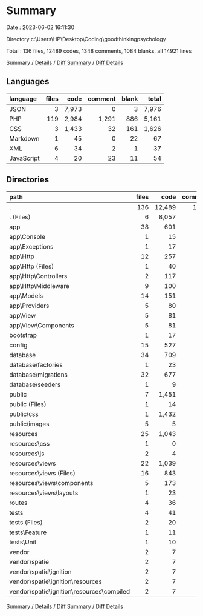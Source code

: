 # Summary

Date : 2023-06-02 16:11:30

Directory c:\\Users\\HP\\Desktop\\Coding\\goodthinkingpsychology

Total : 136 files,  12489 codes, 1348 comments, 1084 blanks, all 14921 lines

Summary / [Details](details.md) / [Diff Summary](diff.md) / [Diff Details](diff-details.md)

## Languages
| language | files | code | comment | blank | total |
| :--- | ---: | ---: | ---: | ---: | ---: |
| JSON | 3 | 7,973 | 0 | 3 | 7,976 |
| PHP | 119 | 2,984 | 1,291 | 886 | 5,161 |
| CSS | 3 | 1,433 | 32 | 161 | 1,626 |
| Markdown | 1 | 45 | 0 | 22 | 67 |
| XML | 6 | 34 | 2 | 1 | 37 |
| JavaScript | 4 | 20 | 23 | 11 | 54 |

## Directories
| path | files | code | comment | blank | total |
| :--- | ---: | ---: | ---: | ---: | ---: |
| . | 136 | 12,489 | 1,348 | 1,084 | 14,921 |
| . (Files) | 6 | 8,057 | 2 | 28 | 8,087 |
| app | 38 | 601 | 188 | 218 | 1,007 |
| app\\Console | 1 | 15 | 7 | 6 | 28 |
| app\\Exceptions | 1 | 17 | 9 | 5 | 31 |
| app\\Http | 12 | 257 | 78 | 92 | 427 |
| app\\Http (Files) | 1 | 40 | 21 | 7 | 68 |
| app\\Http\\Controllers | 2 | 117 | 0 | 46 | 163 |
| app\\Http\\Middleware | 9 | 100 | 57 | 39 | 196 |
| app\\Models | 14 | 151 | 16 | 62 | 229 |
| app\\Providers | 5 | 80 | 44 | 28 | 152 |
| app\\View | 5 | 81 | 34 | 25 | 140 |
| app\\View\\Components | 5 | 81 | 34 | 25 | 140 |
| bootstrap | 1 | 17 | 30 | 9 | 56 |
| config | 15 | 527 | 750 | 238 | 1,515 |
| database | 34 | 709 | 212 | 141 | 1,062 |
| database\\factories | 1 | 23 | 11 | 5 | 39 |
| database\\migrations | 32 | 677 | 192 | 131 | 1,000 |
| database\\seeders | 1 | 9 | 9 | 5 | 23 |
| public | 7 | 1,451 | 60 | 172 | 1,683 |
| public (Files) | 1 | 14 | 30 | 12 | 56 |
| public\\css | 1 | 1,432 | 30 | 160 | 1,622 |
| public\\images | 5 | 5 | 0 | 0 | 5 |
| resources | 25 | 1,043 | 54 | 242 | 1,339 |
| resources\\css | 1 | 0 | 0 | 1 | 1 |
| resources\\js | 2 | 4 | 23 | 8 | 35 |
| resources\\views | 22 | 1,039 | 31 | 233 | 1,303 |
| resources\\views (Files) | 16 | 843 | 31 | 203 | 1,077 |
| resources\\views\\components | 5 | 173 | 0 | 27 | 200 |
| resources\\views\\layouts | 1 | 23 | 0 | 3 | 26 |
| routes | 4 | 36 | 40 | 16 | 92 |
| tests | 4 | 41 | 10 | 19 | 70 |
| tests (Files) | 2 | 20 | 3 | 10 | 33 |
| tests\\Feature | 1 | 11 | 4 | 5 | 20 |
| tests\\Unit | 1 | 10 | 3 | 4 | 17 |
| vendor | 2 | 7 | 2 | 1 | 10 |
| vendor\\spatie | 2 | 7 | 2 | 1 | 10 |
| vendor\\spatie\\ignition | 2 | 7 | 2 | 1 | 10 |
| vendor\\spatie\\ignition\\resources | 2 | 7 | 2 | 1 | 10 |
| vendor\\spatie\\ignition\\resources\\compiled | 2 | 7 | 2 | 1 | 10 |

Summary / [Details](details.md) / [Diff Summary](diff.md) / [Diff Details](diff-details.md)